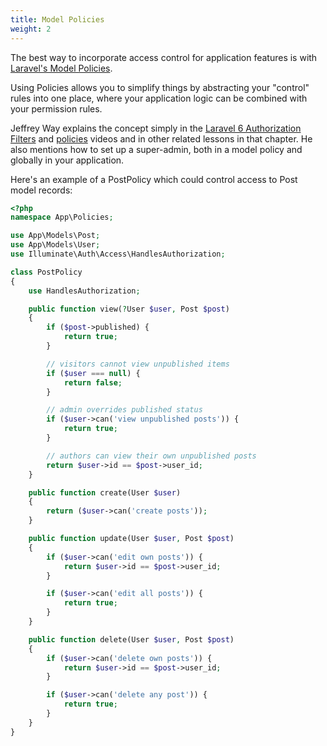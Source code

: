 ```yaml
---
title: Model Policies
weight: 2
---
```


The best way to incorporate access control for application features is with [Laravel's Model Policies](https://laravel.com/docs/authorization#creating-policies).

Using Policies allows you to simplify things by abstracting your "control" rules into one place, where your application logic can be combined with your permission rules.

Jeffrey Way explains the concept simply in the [Laravel 6 Authorization Filters](https://laracasts.com/series/laravel-6-from-scratch/episodes/51) and [policies](https://laracasts.com/series/laravel-6-from-scratch/episodes/63) videos and in other related lessons in that chapter. He also mentions how to set up a super-admin, both in a model policy and globally in your application.

Here's an example of a PostPolicy which could control access to Post model records:
```php
<?php
namespace App\Policies;

use App\Models\Post;
use App\Models\User;
use Illuminate\Auth\Access\HandlesAuthorization;

class PostPolicy
{
    use HandlesAuthorization;

    public function view(?User $user, Post $post)
    {
        if ($post->published) {
            return true;
        }

        // visitors cannot view unpublished items
        if ($user === null) {
            return false;
        }

        // admin overrides published status
        if ($user->can('view unpublished posts')) {
            return true;
        }

        // authors can view their own unpublished posts
        return $user->id == $post->user_id;
    }

    public function create(User $user)
    {
        return ($user->can('create posts'));
    }

    public function update(User $user, Post $post)
    {
        if ($user->can('edit own posts')) {
            return $user->id == $post->user_id;
        }

        if ($user->can('edit all posts')) {
            return true;
        }
    }

    public function delete(User $user, Post $post)
    {
        if ($user->can('delete own posts')) {
            return $user->id == $post->user_id;
        }

        if ($user->can('delete any post')) {
            return true;
        }
    }
}
```
